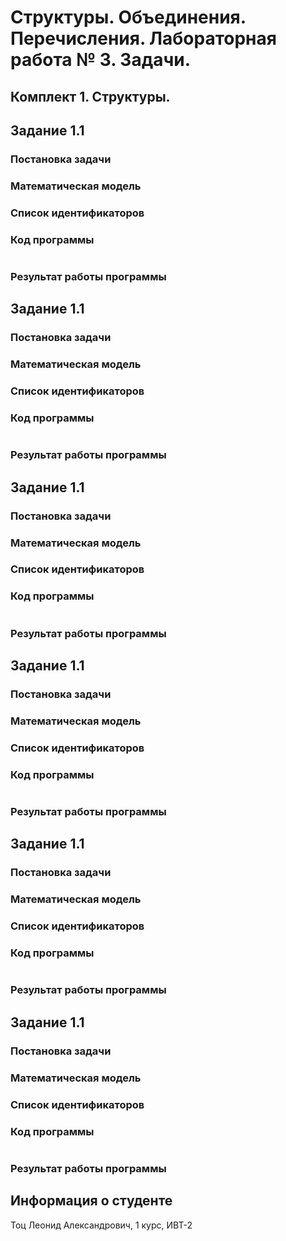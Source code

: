 # Структуры. Объединения. Перечисления. Лабораторная работа № 3. Задачи.

## Комплект 1. Структуры.
## Задание 1.1

### Постановка задачи

### Математическая модель

### Список идентификаторов

### Код программы
```c

```

### Результат работы программы



## Задание 1.1

### Постановка задачи

### Математическая модель

### Список идентификаторов

### Код программы
```c

```

### Результат работы программы




## Задание 1.1

### Постановка задачи

### Математическая модель

### Список идентификаторов

### Код программы
```c

```

### Результат работы программы





## Задание 1.1

### Постановка задачи

### Математическая модель

### Список идентификаторов

### Код программы
```c

```

### Результат работы программы





## Задание 1.1

### Постановка задачи

### Математическая модель

### Список идентификаторов

### Код программы
```c

```

### Результат работы программы





## Задание 1.1

### Постановка задачи

### Математическая модель

### Список идентификаторов

### Код программы
```c

```

### Результат работы программы











## Информация о студенте
Тоц Леонид Александрович, 1 курс, ИВТ-2